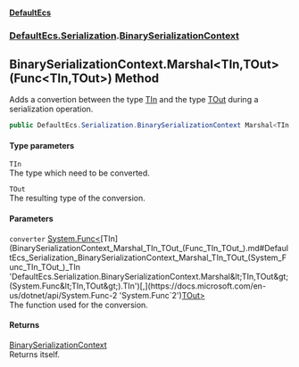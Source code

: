 #### [DefaultEcs](index.md 'index')
### [DefaultEcs.Serialization](index.md#DefaultEcs_Serialization 'DefaultEcs.Serialization').[BinarySerializationContext](BinarySerializationContext.md 'DefaultEcs.Serialization.BinarySerializationContext')
## BinarySerializationContext.Marshal&lt;TIn,TOut&gt;(Func&lt;TIn,TOut&gt;) Method
Adds a convertion between the type [TIn](BinarySerializationContext_Marshal_TIn_TOut_(Func_TIn_TOut_).md#DefaultEcs_Serialization_BinarySerializationContext_Marshal_TIn_TOut_(System_Func_TIn_TOut_)_TIn 'DefaultEcs.Serialization.BinarySerializationContext.Marshal&lt;TIn,TOut&gt;(System.Func&lt;TIn,TOut&gt;).TIn') and the type [TOut](BinarySerializationContext_Marshal_TIn_TOut_(Func_TIn_TOut_).md#DefaultEcs_Serialization_BinarySerializationContext_Marshal_TIn_TOut_(System_Func_TIn_TOut_)_TOut 'DefaultEcs.Serialization.BinarySerializationContext.Marshal&lt;TIn,TOut&gt;(System.Func&lt;TIn,TOut&gt;).TOut') during a serialization operation.  
```csharp
public DefaultEcs.Serialization.BinarySerializationContext Marshal<TIn,TOut>(System.Func<TIn,TOut> converter);
```
#### Type parameters
<a name='DefaultEcs_Serialization_BinarySerializationContext_Marshal_TIn_TOut_(System_Func_TIn_TOut_)_TIn'></a>
`TIn`  
The type which need to be converted.
  
<a name='DefaultEcs_Serialization_BinarySerializationContext_Marshal_TIn_TOut_(System_Func_TIn_TOut_)_TOut'></a>
`TOut`  
The resulting type of the conversion.
  
#### Parameters
<a name='DefaultEcs_Serialization_BinarySerializationContext_Marshal_TIn_TOut_(System_Func_TIn_TOut_)_converter'></a>
`converter` [System.Func&lt;](https://docs.microsoft.com/en-us/dotnet/api/System.Func-2 'System.Func`2')[TIn](BinarySerializationContext_Marshal_TIn_TOut_(Func_TIn_TOut_).md#DefaultEcs_Serialization_BinarySerializationContext_Marshal_TIn_TOut_(System_Func_TIn_TOut_)_TIn 'DefaultEcs.Serialization.BinarySerializationContext.Marshal&lt;TIn,TOut&gt;(System.Func&lt;TIn,TOut&gt;).TIn')[,](https://docs.microsoft.com/en-us/dotnet/api/System.Func-2 'System.Func`2')[TOut](BinarySerializationContext_Marshal_TIn_TOut_(Func_TIn_TOut_).md#DefaultEcs_Serialization_BinarySerializationContext_Marshal_TIn_TOut_(System_Func_TIn_TOut_)_TOut 'DefaultEcs.Serialization.BinarySerializationContext.Marshal&lt;TIn,TOut&gt;(System.Func&lt;TIn,TOut&gt;).TOut')[&gt;](https://docs.microsoft.com/en-us/dotnet/api/System.Func-2 'System.Func`2')  
The function used for the conversion.
  
#### Returns
[BinarySerializationContext](BinarySerializationContext.md 'DefaultEcs.Serialization.BinarySerializationContext')  
Returns itself.
